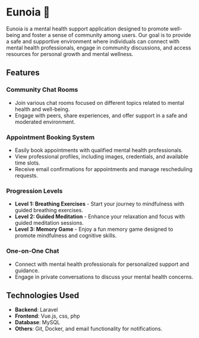 # Eunoia 🌼

Eunoia is a mental health support application designed to promote well-being and foster a sense of community among users. Our goal is to provide a safe and supportive environment where individuals can connect with mental health professionals, engage in community discussions, and access resources for personal growth and mental wellness.

## Features

### Community Chat Rooms
- Join various chat rooms focused on different topics related to mental health and well-being.
- Engage with peers, share experiences, and offer support in a safe and moderated environment.

### Appointment Booking System
- Easily book appointments with qualified mental health professionals.
- View professional profiles, including images, credentials, and available time slots.
- Receive email confirmations for appointments and manage rescheduling requests.

### Progression Levels
- **Level 1: Breathing Exercises** - Start your journey to mindfulness with guided breathing exercises.
- **Level 2: Guided Meditation** - Enhance your relaxation and focus with guided meditation sessions.
- **Level 3: Memory Game** - Enjoy a fun memory game designed to promote mindfulness and cognitive skills.

### One-on-One Chat
- Connect with mental health professionals for personalized support and guidance.
- Engage in private conversations to discuss your mental health concerns.

## Technologies Used
- **Backend**: Laravel
- **Frontend**: Vue.js, css, php
- **Database**: MySQL
- **Others**: Git, Docker, and email functionality for notifications.
